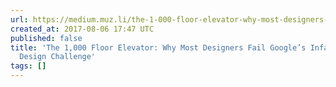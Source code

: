 ```yaml
---
url: https://medium.muz.li/the-1-000-floor-elevator-why-most-designers-fail-googles-infamous-interview-design-challenge-a5ff9ad91741
created_at: 2017-08-06 17:47 UTC
published: false
title: 'The 1,000 Floor Elevator: Why Most Designers Fail Google’s Infamous Interview
  Design Challenge'
tags: []
---
```



